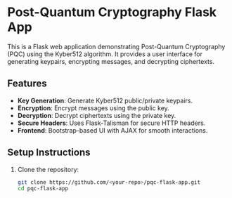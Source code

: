# Post-Quantum Cryptography Flask App

This is a Flask web application demonstrating Post-Quantum Cryptography (PQC) using the Kyber512 algorithm. It provides a user interface for generating keypairs, encrypting messages, and decrypting ciphertexts.

## Features
- **Key Generation**: Generate Kyber512 public/private keypairs.
- **Encryption**: Encrypt messages using the public key.
- **Decryption**: Decrypt ciphertexts using the private key.
- **Secure Headers**: Uses Flask-Talisman for secure HTTP headers.
- **Frontend**: Bootstrap-based UI with AJAX for smooth interactions.

## Setup Instructions
1. Clone the repository:
   ```bash
   git clone https://github.com/<your-repo>/pqc-flask-app.git
   cd pqc-flask-app